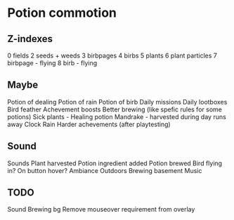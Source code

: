 # Potion commotion

## Z-indexes

0 fields
2 seeds + weeds
3 birbpages
4 birbs
5 plants
6 plant particles
7 birbpage - flying
8 birb - flying

## Maybe

Potion of dealing
Potion of rain
Potion of birb
Daily missions
Daily lootboxes
Bird feather
Achevement boosts
Better brewing (like spefic rules for some potions)
Sick plants - Healing potion
Mandrake - harvested during day runs away
Clock
Rain
Harder achevements (after playtesting)

## Sound

Sounds
    Plant harvested
    Potion ingredient added
    Potion brewed
    Bird flying in?
    On button hover?
Ambiance
    Outdoors
    Brewing basement
Music

## TODO

Sound
Brewing bg
Remove mouseover requirement from overlay

